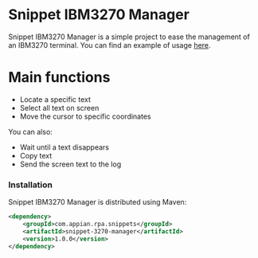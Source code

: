 # Snippet IBM3270 Manager

Snippet IBM3270 Manager is a simple project to ease the management of an IBM3270 terminal. You can find an example of usage [here](https://github.com/appianps/ps-plugin-appianrpa-Snippets/tree/master/snippets-examples/robot-snippet-3270).

# Main functions

  - Locate a specific text 
  - Select all text on screen
  - Move the cursor to specific coordinates
  

You can also:
  - Wait until a text disappears
  - Copy text
  - Send the screen text to the log

### Installation

Snippet IBM3270 Manager is distributed using Maven:
```xml
<dependency>
	<groupId>com.appian.rpa.snippets</groupId>
	<artifactId>snippet-3270-manager</artifactId>
	<version>1.0.0</version>
</dependency>
```



